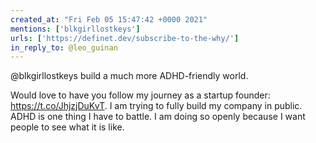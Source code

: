 ```yaml
---
created_at: "Fri Feb 05 15:47:42 +0000 2021"
mentions: ['blkgirllostkeys']
urls: ['https://definet.dev/subscribe-to-the-why/']
in_reply_to: @leo_guinan
---
```


@blkgirllostkeys build a much more ADHD-friendly world.

Would love to have you follow my journey as a startup founder: https://t.co/JhjzjDuKvT. I am trying to fully build my company in public. ADHD is one thing I have to battle. I am doing so openly because I want people to see what it is like.